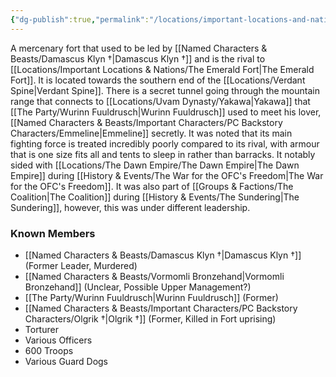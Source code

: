 ```yaml
---
{"dg-publish":true,"permalink":"/locations/important-locations-and-nations/the-tulan-fort/","noteIcon":"","created":"2024-02-28T18:11:50.078+00:00","updated":"2024-12-31T20:46:32.958+00:00"}
---
```


A mercenary fort that used to be led by [[Named Characters & Beasts/Damascus Klyn †\|Damascus Klyn †]] and is the rival to [[Locations/Important Locations & Nations/The Emerald Fort\|The Emerald Fort]]. It is located towards the southern end of the [[Locations/Verdant Spine\|Verdant Spine]]. There is a secret tunnel going through the mountain range that connects to [[Locations/Uvam Dynasty/Yakawa\|Yakawa]] that [[The Party/Wurinn Fuuldrusch\|Wurinn Fuuldrusch]] used to meet his lover, [[Named Characters & Beasts/Important Characters/PC Backstory Characters/Emmeline\|Emmeline]] secretly. It was noted that its main fighting force is treated incredibly poorly compared to its rival, with armour that is one size fits all and tents to sleep in rather than barracks. It notably sided with [[Locations/The Dawn Empire/The Dawn Empire\|The Dawn Empire]] during [[History & Events/The War for the OFC's Freedom\|The War for the OFC's Freedom]]. It was also part of [[Groups & Factions/The Coalition\|The Coalition]] during [[History & Events/The Sundering\|The Sundering]], however, this was under different leadership.

### Known Members
- [[Named Characters & Beasts/Damascus Klyn †\|Damascus Klyn †]] (Former Leader, Murdered)
- [[Named Characters & Beasts/Vormomli Bronzehand\|Vormomli Bronzehand]] (Unclear, Possible Upper Management?)
- [[The Party/Wurinn Fuuldrusch\|Wurinn Fuuldrusch]] (Former)
- [[Named Characters & Beasts/Important Characters/PC Backstory Characters/Olgrik †\|Olgrik †]] (Former, Killed in Fort uprising)
- Torturer 
- Various Officers 
- 600 Troops 
- Various Guard Dogs
